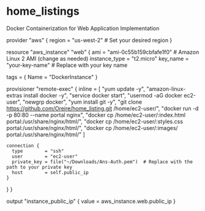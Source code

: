 # home_listings
Docker Containerization for Web Application Implementation  

provider "aws" {
  region = "us-west-2"  # Set your desired region
}

resource "aws_instance" "web" {
  ami           = "ami-0c55b159cbfafe1f0"  # Amazon Linux 2 AMI (change as needed)
  instance_type = "t2.micro"
  key_name      = "your-key-name"  # Replace with your key name

  tags = {
    Name = "DockerInstance"
  }

  provisioner "remote-exec" {
    inline = [
      "yum update -y",
      "amazon-linux-extras install docker -y",
      "service docker start",
      "usermod -aG docker ec2-user",
      "newgrp docker",
      "yum install git -y",
      "git clone https://github.com/Oreire/home_listing.git /home/ec2-user/",
      "docker run -d -p 80:80 --name portal nginx",
      "docker cp /home/ec2-user/:index.html portal:/usr/share/nginx/html/",
      "docker cp /home/ec2-user/:styles.css portal:/usr/share/nginx/html/",
      "docker cp /home/ec2-user/:images/ portal:/usr/share/nginx/html/"
    ]

    connection {
      type        = "ssh"
      user        = "ec2-user"
      private_key = file("~/Downloads/Ans-Auth.pem")  # Replace with the path to your private key
      host        = self.public_ip
    }
  }
}

output "instance_public_ip" {
  value = aws_instance.web.public_ip
}
